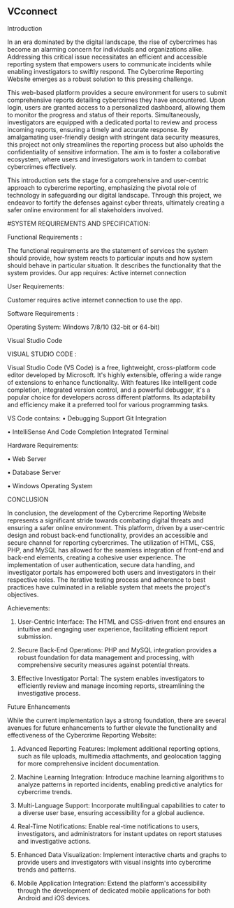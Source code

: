 ## VCconnect

Introduction

In an era dominated by the digital landscape, the rise of cybercrimes has become an alarming concern for individuals and organizations alike. Addressing this critical issue necessitates an efficient and accessible reporting system that empowers users to communicate incidents while enabling investigators to swiftly respond. The Cybercrime Reporting Website emerges as a robust solution to this pressing challenge.

This web-based platform provides a secure environment for users to submit comprehensive reports detailing cybercrimes they have encountered. Upon login, users are granted access to a personalized dashboard, allowing them to monitor the progress and status of their reports. Simultaneously, investigators are equipped with a dedicated portal to review and process incoming reports, ensuring a timely and accurate response.
By amalgamating user-friendly design with stringent data security measures, this project not only streamlines the reporting process but also upholds the confidentiality of sensitive information. The aim is to foster a collaborative ecosystem, where users and investigators work in tandem to combat cybercrimes effectively.

This introduction sets the stage for a comprehensive and user-centric approach to cybercrime reporting, emphasizing the pivotal role of technology in safeguarding our digital landscape. Through this project, we endeavor to fortify the defenses against cyber threats, ultimately creating a safer online environment for all stakeholders involved.

#SYSTEM REQUIREMENTS AND SPECIFICATION:

Functional Requirements :

The functional requirements are the statement of services the system should provide, how system reacts to particular inputs and how system should behave in particular situation. It describes the functionality that the system provides.
Our app requires: Active internet connection

User Requirements:

Customer requires active internet connection to use the app.

Software Requirements :

Operating System: Windows 7/8/10 (32-bit or 64-bit)

Visual Studio Code

VISUAL STUDIO CODE :

Visual Studio Code (VS Code) is a free, lightweight, cross-platform code editor developed by Microsoft. It's highly extensible, offering a wide range of extensions to enhance functionality. With features like intelligent code completion, integrated version control, and a powerful debugger, it's a popular choice for developers across different platforms. Its adaptability and efficiency make it a preferred tool for various programming tasks.

VS Code contains:
•	Debugging Support Git Integration

•	IntelliSense And Code Completion Integrated Terminal

Hardware Requirements:

•	Web Server

•	Database Server

•	Windows Operating System








CONCLUSION


In conclusion, the development of the Cybercrime Reporting Website represents a significant stride towards combating digital threats and ensuring a safer online environment. This platform, driven by a user-centric design and robust back-end functionality, provides an accessible and secure channel for reporting cybercrimes. The utilization of HTML, CSS, PHP, and MySQL has allowed for the seamless integration of front-end and back-end elements, creating a cohesive user experience. The implementation of user authentication, secure data handling, and investigator portals has empowered both users and investigators in their respective roles. The iterative testing process and adherence to best practices have culminated in a reliable system that meets the project's objectives.

Achievements:

1.	User-Centric Interface: The HTML and CSS-driven front end ensures an intuitive and engaging user experience, facilitating efficient report submission.
   
2.	Secure Back-End Operations: PHP and MySQL integration provides a robust foundation for data management and processing, with comprehensive security measures against potential threats.
   
3.	Effective Investigator Portal: The system enables investigators to efficiently review and manage incoming reports, streamlining the investigative process.
   

Future Enhancements

While the current implementation lays a strong foundation, there are several avenues for future enhancements to further elevate the functionality and effectiveness of the Cybercrime Reporting Website:

1.	Advanced Reporting Features: Implement additional reporting options, such as file uploads, multimedia attachments, and geolocation tagging for more comprehensive incident documentation.
   
2.	Machine Learning Integration: Introduce machine learning algorithms to analyze patterns in reported incidents, enabling predictive analytics for cybercrime trends.
   
3.	Multi-Language Support: Incorporate multilingual capabilities to cater to a diverse user base, ensuring accessibility for a global audience.
   
4.	Real-Time Notifications: Enable real-time notifications to users, investigators, and administrators for instant updates on report statuses and investigative actions.
   
5.	Enhanced Data Visualization: Implement interactive charts and graphs to provide users and investigators with visual insights into cybercrime trends and patterns.
    
6.	Mobile Application Integration: Extend the platform's accessibility through the development of dedicated mobile applications for both Android and iOS devices.

